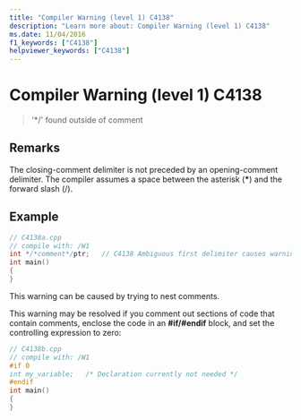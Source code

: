 ```yaml
---
title: "Compiler Warning (level 1) C4138"
description: "Learn more about: Compiler Warning (level 1) C4138"
ms.date: 11/04/2016
f1_keywords: ["C4138"]
helpviewer_keywords: ["C4138"]
---
```

# Compiler Warning (level 1) C4138

> '*/' found outside of comment

## Remarks

The closing-comment delimiter is not preceded by an opening-comment delimiter. The compiler assumes a space between the asterisk (<strong>\*</strong>) and the forward slash (/).

## Example

```cpp
// C4138a.cpp
// compile with: /W1
int */*comment*/ptr;   // C4138 Ambiguous first delimiter causes warning
int main()
{
}
```

This warning can be caused by trying to nest comments.

This warning may be resolved if you comment out sections of code that contain comments, enclose the code in an **#if/#endif** block, and set the controlling expression to zero:

```cpp
// C4138b.cpp
// compile with: /W1
#if 0
int my_variable;   /* Declaration currently not needed */
#endif
int main()
{
}
```
